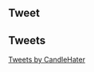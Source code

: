 ## Tweet
<blockquote class="twitter-tweet" data-width="500" data-dnt="true" data-theme="dark"></blockquote>
<script async src="https://platform.twitter.com/widgets.js" charset="utf-8"></script>

## Tweets
<a class="twitter-timeline" data-width="500" data-dnt="true" data-theme="dark" href="https://twitter.com/CandleHater?ref_src=twsrc%5Etfw">
  Tweets by CandleHater
</a>
<script async src="https://platform.twitter.com/widgets.js" charset="utf-8"></script>
